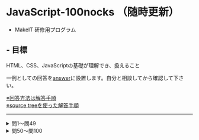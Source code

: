 # JavaScript-100nocks （随時更新）
- MakeIT 研修用プログラム

## - 目標
HTML、CSS、JavaScriptの基礎が理解でき、扱えること

一例としての回答を[answer](./answer/example)に設置します。自分と相談してから確認して下さい。

[※回答方法は解答手順](./answer/example/回答手順.md)  
[※source treeを使った解答手順](https://qiita.com/ymzk-jp/private/50a912f8d15c5d380ddb)  


---

<details><summary>問1〜問49</summary>


1. ## saisyo

    HTMLファイルを作成し、MakeITと表示してください。文字はCSSを使って色を#20D0F0にしてください


    ![saisyo](./img/saisyo.png)




1. ## centerDiv
    300px四方のdivを画面の上部中央に表示してください。色は赤、画面幅が変わっても中心に移動するようにして下さい


    ![centerDiv](./img/centerDiv.gif)


1. ## helloTable 
    3x3の表を画面に表示して下さい。コンテンツはすべて「こんにちは」。一番左の列は縦に３つ結合してください


    ![helloTable](./img/helloTable.png)



1. ## console
    console.logを使ってコンソールに「Hello JavaScript」と出力して下さい


    ![console](./img/console.png)


1. ## bored
    画面中央に表示された「I'm so bored」の文字をクリックすると「AWESOME!」に書き換わるプログラムを作成してください。「AWESOME」は大きさ128px、色黒以外

    ![bored](./img/bored.gif)

1. ## isSame
    ボタンを押すと2つのテキストフォームに入力された文字列を比較し、同一文字列であれば「True」、それ以外であれば「False」とアラート出力するプログラムを作成してください



1. ## sumSequence
    1からnまでの和をコンソール出力するプログラムを作成してください。nはフォームに入力された値である。for文を使用すること




1. ## anchor
    [Yahoo Japan](https://www.yahoo.co.jp/)に遷移するリンクを3つ表示してください  
    1つは同一のタブ上で開くように  
    1つは新しいタブで開くように  
    1つはjavascriptのwindow.open()を使用して開くように




1. ## countUp
    ボタンを押すと画面に表示された数字が1つずつカウントアップされるプログラムを作成してください。カウントが3の倍数の時に表示が変わるようにしてください



1. ## array1
    配列内を順にコンソール出力してください  
    入力:  `const ary = ['a','b','c','d','e','f','g'];`  
    出力: 
    ```js
    a
    b
    c
    d
    e
    f
    g
    ```




1. ## array2
    配列内を順にコンソール出力してください。出力の際に各要素のindex値を足して下さい  
    入力:  `const ary = ['a','b','c','d','e','f','g'];`  
    出力: 
    ```
    a0
    b1
    c2
    d3
    e4
    f5
    g6
    ```


1. ## array3
    宣言された変数が配列かどうか評価してください
    入力
    ```js
    var ary=[]
    var num=1
    var obj={}
    ```
    出力
    ```js
    true
    false
    false
    ```



1. ## typeof
    以下の様に宣言された変数の型を評価して出力してください。  
    入力: 
    ```js
    var num=1; 
    var zero=0;
    var str='1';
    var zs='0';
    ```
    出力
    ```js
    number
    number
    string
    string
    ```




1. ## concat
    2つの配列を結合して出力してください  
    配列1 `ary1=['a','b']`  
    配列2 `ary2=['c','d']`  
    出力
    ```js
    ['a','b','c','d']
    ```




1. ## join
    15 concat で作った配列を出力してください。出力する際、配列内の要素を結合して出力してください  
    配列 `ary=['a','b','c','d']`  
    出力  
    ```js
    abcd
    ```



1. ## rensouhairetu
    連想配列に値を1つ追加し、配列内のすべてのkeyとvalueを出力してください
    連想配列: `ary={'color':'red','size':'100'}`
    追加する要素: `{'count':'5'}`
    ```
    keyは: color valueは: red
    keyは: size valueは: 100
    keyは: count valueは: 5
    ```


1. ## add
    自身が呼び出された数を出力する関数addを作成してください。
    e.g.
    ```js
    add();
    add();
    add();
    ```
    出力
    ```
    1
    2
    3
    ```





1. ## wather
    配列aryの内容をランダムに出力するプログラムを作成してください。  
    配列ary `ary=['晴れ','雨','曇り','槍']`  
    e.g.出力
    ```
    今日の天気は 槍 です
    今日の天気は 晴れ です
    今日の天気は 晴れ です
    今日の天気は 曇り です
    今日の天気は 雨 です
    ```



1. ## addImage
    ボタンを押す事に画像が追加されるようにしてください

    ![addImage](./img/addImage.gif)





1. ## encrypto1
    以下の文字数列`word`を暗号化して出力するプログラムを作成してください  
    暗号のルール: 各数字の後ろに2つ余計な数字を追加する  
    例
    ```js
    var raw='123';
    ～処理～
    console.log(raw); //=>198276354
    ```

    平文はなんでもいいですが例として
    ```js
    114514
    ``` 




1. ## decrypto1
    暗号化した変数`crypto`から不要な文字を削除して出力するプログラムを作成してください  
    hint: 暗号のルールは３文字おき

    ```
    const crypto='やくこみがんきいばていんるよは'
    ```





1. ## tanuki
    入力された文字列に含まれる「た」が連続した場合一文字に置換して、一つ以上の「ふ」が含まれた場合は「ふ」をすべて削除して出力するプログラムを作成してください。  
    入力値
    ```text
    ふわたたしが両手をひろげても、お空はちっとも飛べないが、飛べる小鳥はわたしのように、地面をはやくは走れない。

    わたたしがからだをゆすっても、ふきれいな音は出ないけど、あの鳴る鈴はわたたしのように、たたくさんなうたたは知らないよ。

    鈴と、小鳥と、それからわたたし、みんなふちがって、みんないい。
    ```



1. ## shadow
    準備中

    ![construction](./img/construction.jpg)



1. ## pulldown
    0から200まで選択できるプルダウンメニューを作ってください。javascript:document.createElement()を使うこと








1. ## form
    formタグを使って個人情報送信フォームを作ってください。完成後submitボタンを押して、URLを確認して下さい。入力された情報がURLに正しく追記されているか確認して下さい。  
    フォームの仕様
    ```
    名前: (type="text") 必須項目にすること
    Eメール: (type="email") 
    パスワード: (type="password")
    年齢: (selectタグとoptionタグ) 0~200歳まで選べること
    性別: (type="radio") labelタグも使用すること
    送信ボタン(type="submit")
    formタグの属性にmethod="get"を追加すること
    必須項目が入力されていない場合、入力を促すような仕組みにすること
    ```

    
    ![form](./img/form.gif)



1. ## marquee
    `<marquee scrolldelay="50" truespeed>癒し</marquee>`を設置して下さい。癒されたら完了です




1. ## slider
    設置したスライダーを調整することでmarqueeタグの速度を調整できるようにしてください。
    スライダーは`<input type="range">`で作成できます

    ![slider](./img/slider.gif)


1. ## nav
    横並びのナビゲーションバーを実装してください。    
    仕様
    ```
    コンテンツはの6つ
    マスオーバーした際に色が変わること
    ```

    ![nav](./img/nav.gif)




1. ## onImage
    画面に画像を表示し、その画像の上に一回り縮小させた同じ画像を重ねて表示、その縮小画像の上に「AAAA」と表示してください。一番大きな画像の外下側中央に画像のタイトルを設置してください。画像のタイトルだけかっこいいフォントを使ってください。





1. ## new
    以下のhtmlでnewクラスがついているものだけコンテンツの末尾にnewがつくようにしてください  

    ```html
      <ul>
        <li>ポッポ</li>
        <li>カイオーガ</li>
        <li class="new">ゼラオラ</li>
        <li>ガオガエン</li>
      </ul>
    ```
    出力例  
    ![newContents](./img/new.png)




1. ## createDiv
    100px四方のdivを生成するボタンを作ってください。  
    仕様
    ```
    色は緑
    自動に画面端で折り返すようにする
    ```


1. ## createDiv2
    準備中

    ![constrution](./img/construction.jpg)




1. ## 3sec
    3秒後にalert()を実行するボタンを作ってください

    ![3sec](./img/3sec.gif)


1. ## wTime
    現在の時刻を取得して出力してください。画面は自動で更新するように   

    ![wTime](./img/wTime.gif)


1. ## randomBgColor
    ボタンを押すと背景色がランダムに変わるwebページを作成してください



1. ## toBin
    テキストフォームから入力された10進数を2進数にして出力してください


1. ## toHex
    テキストフォームから入力された10進数を16進数にして出力してください




1. ## duplicate
    1～75までのランダムな整数を重複なく25個格納した配列を出力するプログラムを作成して下さい。
    数字が重複しないよう気をつけて下さい。



1. ## dupSort
    36 duplicate で作成した配列内を昇順でソートして下さい  
    e.g. 入力  
    `ary=['10','3','25','6','5']`  
    出力  
    `ary=['3','5','6','10','25']`


1. ## dupDel
    テキストフォームから指定された数値が、37 dupSort で作成した配列内にある場合削除し、削除後配列の大きさを削除した分だけ縮小した配列を返すプログラムを作成して下さい。指定された数が見つからなかった場合は「error: Can't deleted」と出力して下さい


1. ## partOfTable
    25マスのテーブルを用意し、それぞれのマス目に1～75の数字を割り当ててください。数字は昇順で重複がないようにしてください

    ![partOfTable](./img/partOfTable.PNG)

1. ## whichPlace
    partOfTableで作ったマスをクリックした際にその場所に割り当てられた数をalertするようにしてください



1. ## jquery
    ボタンを押すと「Cosmos」が「Chaos」に書き換わるようにしてください  
    jqueryのCDNを読み込んでjqueryを使って実装してください

    [ノンプログラマーのためのjQuery入門](https://www.slideshare.net/hayatomizuno/jquery-7665168?ref=http://weboook.blog22.fc2.com/blog-entry-349.html)



1. ## incrementHello
    ボタンを押すとボタンの下に 「Hello」 + 押した回数が追加されるプログラムを作成してください  
    jqueryを使って実装してください



1. ## chageColor
    画面に要素を3つ配置しクリックすると背景色が変わるようにしてください  
    それぞれjqueryを使って実装してください  
    やり方は一つとは限りません。それぞれ別の実装方法で実現してみて下さい

    ![changeColor](./img/changeColor.gif)



1. ## addImageJq
    ボタンを押す事に画像が追加されるようにしてください。jQueryを使って実装してください


1. ## hasImage
    addImageJqを改造して、ボタンクリックした時画像がすでにある場合は追加しないようにしてください。jQueryを使って実装してください


1. ## selectImage
    hasImageを改造して、画像の追加上限を3枚にして下さい。jQueryを使って実装してください



1. ## removeImage
    selectImageを改造して、クリックした時クリックされた画像が消去されるようにしてください。jQueryを使って実装してください

---


</details>

<details>
<summary>問50〜問100</summary>


    ----------------------------------------

    ## ・BootStrapを使ってみよう


    以下の問題では、CSSはbootstrapを利用して見ましょう。
    bootstrapは特定のクラスを与えるとすでに用意されたCSSを適用することができます。
    詳しくはwebで（https://getbootstrap.com/docs/4.0/getting-started/introduction/）

    ```html
        <!-- CSS only -->
        <link rel="stylesheet" href="https://maxcdn.bootstrapcdn.com/bootstrap/4.0.0/css/bootstrap.min.css" integrity="sha384-Gn5384xqQ1aoWXA+058RXPxPg6fy4IWvTNh0E263XmFcJlSAwiGgFAW/dAiS6JXm" crossorigin="anonymous">
        <!-- JS, Popper.js, and jQuery -->
        <script
            src="https://code.jquery.com/jquery-3.2.1.slim.min.js"
            integrity="sha384-KJ3o2DKtIkvYIK3UENzmM7KCkRr/rE9/Qpg6aAZGJwFDMVNA/GpGFF93hXpG5KkN"
            crossorigin="anonymous"
        ></script>
        <script
            src="https://cdnjs.cloudflare.com/ajax/libs/popper.js/1.12.9/umd/popper.min.js"
            integrity="sha384-ApNbgh9B+Y1QKtv3Rn7W3mgPxhU9K/ScQsAP7hUibX39j7fakFPskvXusvfa0b4Q"
            crossorigin="anonymous"
        ></script>
        <script
            src="https://maxcdn.bootstrapcdn.com/bootstrap/4.0.0/js/bootstrap.min.js"
            integrity="sha384-JZR6Spejh4U02d8jOt6vLEHfe/JQGiRRSQQxSfFWpi1MquVdAyjUar5+76PVCmYl"
            crossorigin="anonymous"
        ></script>
    ```

50. ## find関数, closest関数を利用してみよう

    - wrapクラスのdivを用意し、`$(.wrap)`で取得したjQueryオブジェクトを変数wrapperに格納
    - find関数で'link-container'の中のaタグを変数'anchor'に格納しそのhref属性を取得しconsoleに出力してください

        ```html
        <div id="wrap">
            <div class='link-container'>
                <p class='link-text'>これはテキストだよ</p>
                <a href="google.com">yahooo!!!</a>
            </div>
        </div>
        ```

1. ## click関数を使おう

    - buttonをクリックしたらクラスを'btn-default' -> 'btn-warning'に変わる
    - ’ボタンだよ’ -> '押せません'にテキストを変更
    - ボタンを押せないようにする

    ```html
        <div class="container">
            <button type="button" class="js-button-event btn btn-primary">
                これはボタンだよ
            </button>
        </div>
    ```
1. ## fadeを使ってみよう
    - fade in

        'js-fade-in-button' を押したらboxクラスのhiddenになっているオブジェクトをfadeInする
    - fade out 

    現状で表示されているboxクラスのオブジェクトをfadeOutする

    ```css
    <style>
        span { color:red; cursor:pointer; }
        .container > div { margin:3px; width:80px; display:none;
            height:80px; float:left; }
        div#one { background:#f00; }
        div#two { background:#0f0; }
        div#three { background:#00f; }
    </style>
    ```

    ```html
    <div class="container mt-4">
        <div id="one" class="box"></div>
        <div id="two" class="box"></div>
        <div id="three" class="box"></div>
        <div class='d-flex flex-column'>
        <button class='btn btn-lg btn-info js-fade-in-button'>
            fadeIn
        </button>
        <button class='btn btn-lg btn-warning js-fadeout-button'>
            FadeOut
        </button>
        </div>
    </div>
    ```

1. ## Coming soon...
    ![construction](http://flasco.cocolog-nifty.com/blog/images/maguro.jpg)

1. ## Coming soon...
    ![construction](http://flasco.cocolog-nifty.com/blog/images/maguro.jpg)

1. ## Coming soon...
    ![construction](http://flasco.cocolog-nifty.com/blog/images/maguro.jpg)

1. ## Coming soon...
    ![construction](http://flasco.cocolog-nifty.com/blog/images/maguro.jpg)

1. ## Coming soon...
    ![construction](http://flasco.cocolog-nifty.com/blog/images/maguro.jpg)

1. ## Coming soon...
    ![construction](http://flasco.cocolog-nifty.com/blog/images/maguro.jpg)

1. ## Coming soon...
    ![construction](http://flasco.cocolog-nifty.com/blog/images/maguro.jpg)

1. ## local file
    ローカルファイルをインプットするために必要なhtml要素を書いてください。インプットできるファイルは、画像ファイルを指定してください。

1. ## reading local file
    問題60の続きです。インプットしたファイルのファイル名とファイルサイズをconsoleに出力してください。

1. ## display local file by base64
    問題61の続きです。
    readAsDataURLというメソッドを使って、取り込んだ画像をブラウザに表示してください。

1. ## display local file by blobURL
    問題61の続きです。
    createObjectURLというメソッドを使って、取り込んだ画像をブラウザに表示してください。

1. ## file download
    問題62,63の続きです。
    アップロードしたファイルを、ブラウザからダウンロードできるようにしてください。
    右クリックのメニューから画像を保存とは違います。
    htmlの要素を使ってください。

1. ## Coming soon...
    ![construction](http://flasco.cocolog-nifty.com/blog/images/maguro.jpg)

1. ## Coming soon...
    ![construction](http://flasco.cocolog-nifty.com/blog/images/maguro.jpg)

1. ## Coming soon...
    ![construction](http://flasco.cocolog-nifty.com/blog/images/maguro.jpg)

1. ## Coming soon...
    ![construction](http://flasco.cocolog-nifty.com/blog/images/maguro.jpg)

1. ## Coming soon...
    ![construction](http://flasco.cocolog-nifty.com/blog/images/maguro.jpg)


</details>
